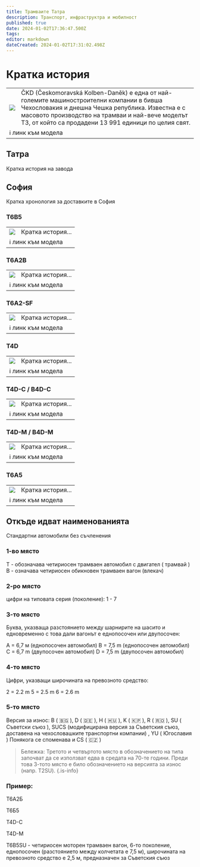 ```yaml
---
title: Трамваите Татра
description: Транспорт, инфраструктра и мобилност
published: true
date: 2024-01-02T17:36:47.500Z
tags: 
editor: markdown
dateCreated: 2024-01-02T17:31:02.498Z
---
```


# Кратка история
<!--следващ пост--> 
<div class="table-responsive"><table style="width:100%"><tr>
<td><img src="https://drive.google.com/uc?id=1LjwfbCm_URWX1BBYsH82_7bUmUzrV9_e"></td>
<td> ČKD (Českomoravská Kolben-Daněk) е една от най-големите машиностроителни компании в бивша Чехословакия и днешна Чешка република. Известна е с масовото производство на трамваи и най-вече моделът Т3, от който са продадени 13 991 единици по целия свят.</td></tr>
  <td colspan=2 >ℹ️ линк към модела</td></table></div>
  
  
  
 


## Татра
Кратка история на завода


## София
Кратка хронология за доставките в София


### T6B5
<!--следващ пост--> 
<div class="table-responsive"><table style="width:100%"><tr>
<td><img src="https://drive.google.com/uc?id=1MfC8Sa1MiIFOjF6vhRdrVSRvJmPR-Q6X"></td>
<td>Кратка история...</td></tr>
  <td colspan=2 >ℹ️ линк към модела</td></table></div>
  
  
  
### T6A2B
<!--следващ пост--> 
<div class="table-responsive"><table style="width:100%"><tr>
<td><img src="https://drive.google.com/uc?id=1CSA7zDBiu92tMBiWWOU-iSTIX_UEDAxg"></td>
<td>Кратка история...</td></tr>
  <td colspan=2 >ℹ️ линк към модела</td></table></div>
  
### T6A2-SF
<!--следващ пост--> 
<div class="table-responsive"><table style="width:100%"><tr>
<td><img src="https://live.staticflickr.com/65535/52628848429_c879504146_k.jpg"></td>
<td>Кратка история...</td></tr>
  <td colspan=2 >ℹ️ линк към модела</td></table></div>
  
  
### T4D
<!--следващ пост--> 
<div class="table-responsive"><table style="width:100%"><tr>
<td><img src="https://drive.google.com/uc?id=1c6B2WOWgjh_itLLJLuD_Vb81zMYL-zuC"></td>
<td>Кратка история...</td></tr>
  <td colspan=2 >ℹ️ линк към модела</td></table></div>
  
  
### T4D-C / B4D-C
<!--следващ пост--> 
<div class="table-responsive"><table style="width:100%"><tr>
<td><img src="https://live.staticflickr.com/65535/52137414245_635a8f4728_k.jpg"></td>
<td>Кратка история...</td></tr>
  <td colspan=2 >ℹ️ линк към модела</td></table></div>
  
  
### T4D-M / B4D-M
<!--следващ пост--> 
<div class="table-responsive"><table style="width:100%"><tr>
<td><img src="https://drive.google.com/uc?id=1hiI0T_LfcoW_DzwzsR7MODVC5gY6PFmP"></td>
<td>Кратка история...</td></tr>
  <td colspan=2 >ℹ️ линк към модела</td></table></div>
  
  
### T6A5
<!--следващ пост--> 
<div class="table-responsive"><table style="width:100%"><tr>
<td><img src="
https://live.staticflickr.com/65535/49996570488_a6e72fd53b_k.jpg"></td>
<td>Кратка история...</td></tr>
  <td colspan=2 >ℹ️ линк към модела</td></table></div>


## Откъде идват наименованията

Стандартни автомобили без съчленения 

### 1-во място

Т - обозначава четириосен трамваен автомобил с двигател ( трамвай )
В - означава четириосен обикновен трамваен вагон (влекач)

### 2-ро място

цифри на типовата серия (поколение): 1 - 7

###  3-то място
Буква, указваща разстоянието между шарнирите на шасито и едновременно с това дали вагонът е еднопосочен или двупосочен:

А = 6,7 м (еднопосочен автомобил)
B = 7,5 m (еднопосочен автомобил)
C = 6,7 m (двупосочен автомобил)
D = 7,5 m (двупосочен автомобил)

###  4-то място
Цифри, указващи широчината на превозното средство:

2 = 2.2 m
5 = 2.5 m
6 = 2.6 m

###  5-то място
Версия за износ: B ( :bulgaria: ), D ( :de: ), H ( :hungary: ), K ( :north_korea: ), R ( :romania: ), SU ( Съветски съюз ), SUCS (модифицирана версия за Съветския съюз, доставена на чехословашките транспортни компании) , YU ( Югославия )
Понякога се споменава и CS ( :czech_republic: )

> Бележка: Третото и четвъртото място в обозначението на типа започват да се използват едва в средата на 70-те години. Преди това 3-тото място е било обозначението на версията за износ (напр. T2SU).
{.is-info}


### Пример: 

Т6А2Б

Т6Б5

Т4D-C

T4D-M

T6B5SU - четириосен моторен трамваен вагон, 6-то поколение, еднопосочен (разстоянието между колчетата е 7,5 м), широчината на превозното средство е 2,5 м, предназначен за Съветския съюз
